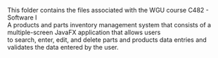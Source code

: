 This folder contains the files associated with the WGU course C482 - Software I  
A products and parts inventory management system that consists of a multiple-screen JavaFX application that allows users  
to search, enter, edit, and delete parts and products data entries and validates the data entered by the user.  

